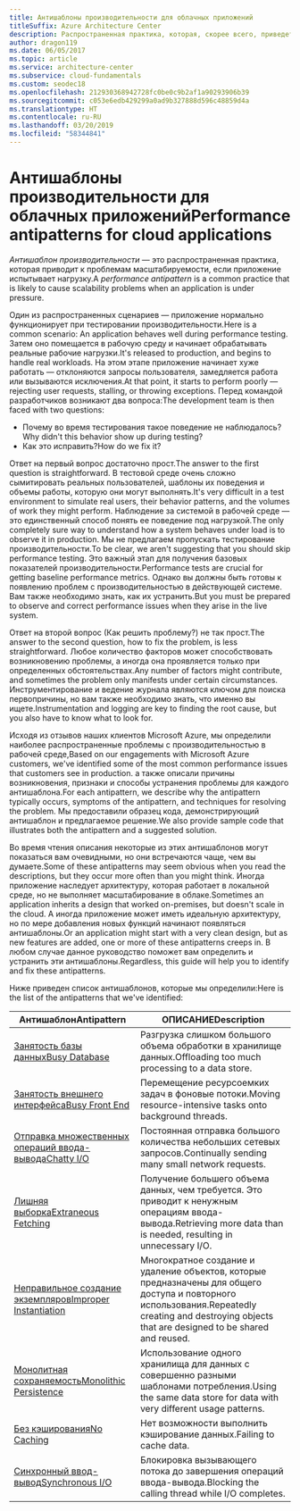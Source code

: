 ```yaml
---
title: Антишаблоны производительности для облачных приложений
titleSuffix: Azure Architecture Center
description: Распространенная практика, которая, скорее всего, приведет к проблемам масштабируемости.
author: dragon119
ms.date: 06/05/2017
ms.topic: article
ms.service: architecture-center
ms.subservice: cloud-fundamentals
ms.custom: seodec18
ms.openlocfilehash: 212930368942728fc0be0c9b2af1a90293906b39
ms.sourcegitcommit: c053e6edb429299a0ad9b327888d596c48859d4a
ms.translationtype: HT
ms.contentlocale: ru-RU
ms.lasthandoff: 03/20/2019
ms.locfileid: "58344841"
---
```

# <a name="performance-antipatterns-for-cloud-applications"></a><span data-ttu-id="4d1d6-103">Антишаблоны производительности для облачных приложений</span><span class="sxs-lookup"><span data-stu-id="4d1d6-103">Performance antipatterns for cloud applications</span></span>

<span data-ttu-id="4d1d6-104">*Антишаблон производительности* — это распространенная практика, которая приводит к проблемам масштабируемости, если приложение испытывает нагрузку.</span><span class="sxs-lookup"><span data-stu-id="4d1d6-104">A *performance antipattern* is a common practice that is likely to cause scalability problems when an application is under pressure.</span></span>

<span data-ttu-id="4d1d6-105">Один из распространенных сценариев — приложение нормально функционирует при тестировании производительности.</span><span class="sxs-lookup"><span data-stu-id="4d1d6-105">Here is a common scenario: An application behaves well during performance testing.</span></span> <span data-ttu-id="4d1d6-106">Затем оно помещается в рабочую среду и начинает обрабатывать реальные рабочие нагрузки.</span><span class="sxs-lookup"><span data-stu-id="4d1d6-106">It's released to production, and begins to handle real workloads.</span></span> <span data-ttu-id="4d1d6-107">На этом этапе приложение начинает хуже работать &mdash; отклоняются запросы пользователя, замедляется работа или вызываются исключения.</span><span class="sxs-lookup"><span data-stu-id="4d1d6-107">At that point, it starts to perform poorly &mdash; rejecting user requests, stalling, or throwing exceptions.</span></span> <span data-ttu-id="4d1d6-108">Перед командой разработчиков возникают два вопроса:</span><span class="sxs-lookup"><span data-stu-id="4d1d6-108">The development team is then faced with two questions:</span></span>

- <span data-ttu-id="4d1d6-109">Почему во время тестирования такое поведение не наблюдалось?</span><span class="sxs-lookup"><span data-stu-id="4d1d6-109">Why didn't this behavior show up during testing?</span></span>
- <span data-ttu-id="4d1d6-110">Как это исправить?</span><span class="sxs-lookup"><span data-stu-id="4d1d6-110">How do we fix it?</span></span>

<span data-ttu-id="4d1d6-111">Ответ на первый вопрос достаточно прост.</span><span class="sxs-lookup"><span data-stu-id="4d1d6-111">The answer to the first question is straightforward.</span></span> <span data-ttu-id="4d1d6-112">В тестовой среде очень сложно сымитировать реальных пользователей, шаблоны их поведения и объемы работы, которую они могут выполнять.</span><span class="sxs-lookup"><span data-stu-id="4d1d6-112">It's very difficult in a test environment to simulate real users, their behavior patterns, and the volumes of work they might perform.</span></span> <span data-ttu-id="4d1d6-113">Наблюдение за системой в рабочей среде — это единственный способ понять ее поведение под нагрузкой.</span><span class="sxs-lookup"><span data-stu-id="4d1d6-113">The only completely sure way to understand how a system behaves under load is to observe it in production.</span></span> <span data-ttu-id="4d1d6-114">Мы не предлагаем пропускать тестирование производительности.</span><span class="sxs-lookup"><span data-stu-id="4d1d6-114">To be clear, we aren't suggesting that you should skip performance testing.</span></span> <span data-ttu-id="4d1d6-115">Это важный этап для получения базовых показателей производительности.</span><span class="sxs-lookup"><span data-stu-id="4d1d6-115">Performance tests are crucial for getting baseline performance metrics.</span></span> <span data-ttu-id="4d1d6-116">Однако вы должны быть готовы к появлению проблем с производительностью в действующей системе. Вам также необходимо знать, как их устранить.</span><span class="sxs-lookup"><span data-stu-id="4d1d6-116">But you must be prepared to observe and correct performance issues when they arise in the live system.</span></span>

<span data-ttu-id="4d1d6-117">Ответ на второй вопрос (Как решить проблему?) не так прост.</span><span class="sxs-lookup"><span data-stu-id="4d1d6-117">The answer to the second question, how to fix the problem, is less straightforward.</span></span> <span data-ttu-id="4d1d6-118">Любое количество факторов может способствовать возникновению проблемы, а иногда она проявляется только при определенных обстоятельствах.</span><span class="sxs-lookup"><span data-stu-id="4d1d6-118">Any number of factors might contribute, and sometimes the problem only manifests under certain circumstances.</span></span> <span data-ttu-id="4d1d6-119">Инструментирование и ведение журнала являются ключом для поиска первопричины, но вам также необходимо знать, что именно вы ищете.</span><span class="sxs-lookup"><span data-stu-id="4d1d6-119">Instrumentation and logging are key to finding the root cause, but you also have to know what to look for.</span></span>

<span data-ttu-id="4d1d6-120">Исходя из отзывов наших клиентов Microsoft Azure, мы определили наиболее распространенные проблемы с производительностью в рабочей среде,</span><span class="sxs-lookup"><span data-stu-id="4d1d6-120">Based on our engagements with Microsoft Azure customers, we've identified some of the most common performance issues that customers see in production.</span></span> <span data-ttu-id="4d1d6-121">а также описали причины возникновения, признаки и способы устранения проблемы для каждого антишаблона.</span><span class="sxs-lookup"><span data-stu-id="4d1d6-121">For each antipattern, we describe why the antipattern typically occurs, symptoms of the antipattern, and techniques for resolving the problem.</span></span> <span data-ttu-id="4d1d6-122">Мы предоставили образец кода, демонстрирующий антишаблон и предлагаемое решение.</span><span class="sxs-lookup"><span data-stu-id="4d1d6-122">We also provide sample code that illustrates both the antipattern and a suggested solution.</span></span>

<span data-ttu-id="4d1d6-123">Во время чтения описания некоторые из этих антишаблонов могут показаться вам очевидными, но они встречаются чаще, чем вы думаете.</span><span class="sxs-lookup"><span data-stu-id="4d1d6-123">Some of these antipatterns may seem obvious when you read the descriptions, but they occur more often than you might think.</span></span> <span data-ttu-id="4d1d6-124">Иногда приложение наследует архитектуру, которая работает в локальной среде, но не выполняет масштабирование в облаке.</span><span class="sxs-lookup"><span data-stu-id="4d1d6-124">Sometimes an application inherits a design that worked on-premises, but doesn't scale in the cloud.</span></span> <span data-ttu-id="4d1d6-125">А иногда приложение может иметь идеальную архитектуру, но по мере добавления новых функций начинают появляться антишаблоны.</span><span class="sxs-lookup"><span data-stu-id="4d1d6-125">Or an application might start with a very clean design, but as new features are added, one or more of these antipatterns creeps in.</span></span> <span data-ttu-id="4d1d6-126">В любом случае данное руководство поможет вам определить и устранить эти антишаблоны.</span><span class="sxs-lookup"><span data-stu-id="4d1d6-126">Regardless, this guide will help you to identify and fix these antipatterns.</span></span>

<span data-ttu-id="4d1d6-127">Ниже приведен список антишаблонов, которые мы определили:</span><span class="sxs-lookup"><span data-stu-id="4d1d6-127">Here is the list of the antipatterns that we've identified:</span></span>

| <span data-ttu-id="4d1d6-128">Антишаблон</span><span class="sxs-lookup"><span data-stu-id="4d1d6-128">Antipattern</span></span> | <span data-ttu-id="4d1d6-129">ОПИСАНИЕ</span><span class="sxs-lookup"><span data-stu-id="4d1d6-129">Description</span></span> |
|-------------|-------------|
| <span data-ttu-id="4d1d6-130">[Занятость базы данных][BusyDatabase]</span><span class="sxs-lookup"><span data-stu-id="4d1d6-130">[Busy Database][BusyDatabase]</span></span> | <span data-ttu-id="4d1d6-131">Разгрузка слишком большого объема обработки в хранилище данных.</span><span class="sxs-lookup"><span data-stu-id="4d1d6-131">Offloading too much processing to a data store.</span></span> |
| <span data-ttu-id="4d1d6-132">[Занятость внешнего интерфейса][BusyFrontEnd]</span><span class="sxs-lookup"><span data-stu-id="4d1d6-132">[Busy Front End][BusyFrontEnd]</span></span> | <span data-ttu-id="4d1d6-133">Перемещение ресурсоемких задач в фоновые потоки.</span><span class="sxs-lookup"><span data-stu-id="4d1d6-133">Moving resource-intensive tasks onto background threads.</span></span> |
| <span data-ttu-id="4d1d6-134">[Отправка множественных операций ввода-вывода][ChattyIO]</span><span class="sxs-lookup"><span data-stu-id="4d1d6-134">[Chatty I/O][ChattyIO]</span></span> | <span data-ttu-id="4d1d6-135">Постоянная отправка большого количества небольших сетевых запросов.</span><span class="sxs-lookup"><span data-stu-id="4d1d6-135">Continually sending many small network requests.</span></span> |
| <span data-ttu-id="4d1d6-136">[Лишняя выборка][ExtraneousFetching]</span><span class="sxs-lookup"><span data-stu-id="4d1d6-136">[Extraneous Fetching][ExtraneousFetching]</span></span> | <span data-ttu-id="4d1d6-137">Получение большего объема данных, чем требуется. Это приводит к ненужным операциям ввода-вывода.</span><span class="sxs-lookup"><span data-stu-id="4d1d6-137">Retrieving more data than is needed, resulting in unnecessary I/O.</span></span> |
| <span data-ttu-id="4d1d6-138">[Неправильное создание экземпляров][ImproperInstantiation]</span><span class="sxs-lookup"><span data-stu-id="4d1d6-138">[Improper Instantiation][ImproperInstantiation]</span></span> | <span data-ttu-id="4d1d6-139">Многократное создание и удаление объектов, которые предназначены для общего доступа и повторного использования.</span><span class="sxs-lookup"><span data-stu-id="4d1d6-139">Repeatedly creating and destroying objects that are designed to be shared and reused.</span></span> |
| <span data-ttu-id="4d1d6-140">[Монолитная сохраняемость][MonolithicPersistence]</span><span class="sxs-lookup"><span data-stu-id="4d1d6-140">[Monolithic Persistence][MonolithicPersistence]</span></span> | <span data-ttu-id="4d1d6-141">Использование одного хранилища для данных с совершенно разными шаблонами потребления.</span><span class="sxs-lookup"><span data-stu-id="4d1d6-141">Using the same data store for data with very different usage patterns.</span></span> |
| <span data-ttu-id="4d1d6-142">[Без кэширования][NoCaching]</span><span class="sxs-lookup"><span data-stu-id="4d1d6-142">[No Caching][NoCaching]</span></span> | <span data-ttu-id="4d1d6-143">Нет возможности выполнить кэширование данных.</span><span class="sxs-lookup"><span data-stu-id="4d1d6-143">Failing to cache data.</span></span> |
| <span data-ttu-id="4d1d6-144">[Синхронный ввод-вывод][SynchronousIO]</span><span class="sxs-lookup"><span data-stu-id="4d1d6-144">[Synchronous I/O][SynchronousIO]</span></span> | <span data-ttu-id="4d1d6-145">Блокировка вызывающего потока до завершения операций ввода-вывода.</span><span class="sxs-lookup"><span data-stu-id="4d1d6-145">Blocking the calling thread while I/O completes.</span></span> |

[BusyDatabase]: ./busy-database/index.md
[BusyFrontEnd]: ./busy-front-end/index.md
[ChattyIO]: ./chatty-io/index.md
[ExtraneousFetching]: ./extraneous-fetching/index.md
[ImproperInstantiation]: ./improper-instantiation/index.md
[MonolithicPersistence]: ./monolithic-persistence/index.md
[NoCaching]: ./no-caching/index.md
[SynchronousIO]: ./synchronous-io/index.md
